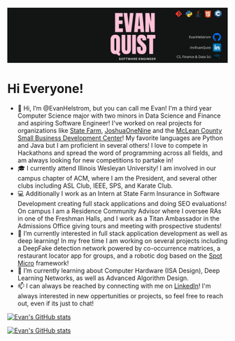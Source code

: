 [![Header](https://github.com/EvanHelstrom/EvanHelstrom/blob/95355f7ab4c8079cb865fade54b15ef9a48d5eb7/Software%20Engineer.png "Header")](https://www.linkedin.com/in/evanquist/)
# Hi Everyone!
- 👋 Hi, I’m @EvanHelstrom, but you can call me Evan! I'm a third year Computer Science major with two minors in Data Science and Finance and aspiring Software Engineer! I've worked on real projects for
organizations like [State Farm](), [JoshuaOneNine](https://joshuaonenine.media/) and the [McLean County Small Business Development Center](https://www.mcleancosbdc.org/)!
My favorite languages are Python and Java but I am proficient in several others! I love to compete in Hackathons and spread the word of programming across all fields, and am
always looking for new competitions to partake in!
- 🎓 I currently attend Illinois Wesleyan University! I am involved in our campus chapter of ACM, where I am the President, and several other clubs including ASL Club, IEEE, SPS,
and Karate Club.
- 💻 Additionally I work as an Intern at State Farm Insurance in Software Development creating full stack applications and doing SEO evaluations! On campus I am a Residence Community Advisor where I oversee RAs in one of the Freshman Halls, and I work as a Titan Ambassador in the Admissions Office giving tours and meeting with prospective students!
- 👀 I’m currently interested in full stack application development as well as deep learning! In my free time I am working on several projects including a DeepFake detection
network powered by co-occurrence matrices, a restaurant locator app for groups, and a robotic dog based on the [Spot Micro](https://spotmicroai.readthedocs.io/en/latest/)
framework!
- 🌱 I’m currently learning about Computer Hardware (ISA Design), Deep Learning Networks, as well as Advanced Algorithm Design.
- 📫 I can always be reached by connecting with me on [LinkedIn](https://www.linkedin.com/in/evanquist/)! I'm always interested in new oppertunities or projects, so feel free
to reach out, even if its just to chat!

[![Evan's GitHub stats](https://github-readme-stats.vercel.app/api?username=evanhelstrom&theme=cobalt&hide=stars,prs)](https://github.com/evanhelstrom)


[![Evan's GitHub stats](https://github-readme-stats.vercel.app/api/top-langs/?username=evanhelstrom&theme=cobalt&hide=html,css)](https://github.com/evanhelstrom)
